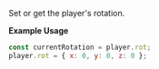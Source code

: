 Set or get the player's rotation.

**Example Usage**

```js
const currentRotation = player.rot;
player.rot = { x: 0, y: 0, z: 0 };
```
